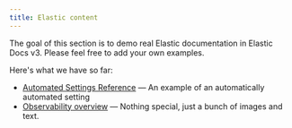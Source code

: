 ```yaml
---
title: Elastic content
---
```


The goal of this section is to demo real Elastic documentation in Elastic Docs v3. Please feel free to add your own examples.

Here's what we have so far:

* [Automated Settings Reference](reference/index.md) — An example of an automatically automated setting
* [Observability overview](observability/index.md) — Nothing special, just a bunch of images and text.
